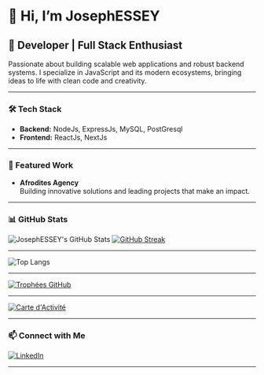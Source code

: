 # 👋 Hi, I’m JosephESSEY

## 🚀 Developer | Full Stack Enthusiast

Passionate about building scalable web applications and robust backend systems. I specialize in JavaScript and its modern ecosystems, bringing ideas to life with clean code and creativity. 

---

### 🛠️ Tech Stack

- **Backend:** NodeJs, ExpressJs, MySQL, PostGresql
- **Frontend:** ReactJs, NextJs

---

### 🌟 Featured Work

- **Afrodites Agency**  
  Building innovative solutions and leading projects that make an impact.

---

### 📊 GitHub Stats

![JosephESSEY's GitHub Stats](https://github-readme-stats.vercel.app/api?username=JosephESSEY&show_icons=true&theme=radical)
[![GitHub Streak](https://streak-stats.demolab.com?user=JosephESSEY&theme=radical&hide_border=true)](https://git.io/streak-stats)

---

![Top Langs](https://github-readme-stats.vercel.app/api/top-langs/?username=JosephESSEY&layout=compact&theme=radical)

---

[![Trophées GitHub](https://github-profile-trophy.vercel.app/?username=JosephESSEY&theme=radical&row=2&column=3)](https://github.com/ryo-ma/github-profile-trophy)

---

[![Carte d'Activité](https://github-readme-activity-graph.vercel.app/graph?username=JosephESSEY&theme=radical&area=true)](https://github.com/ashutosh00710/github-readme-activity-graph)


---

### 📫 Connect with Me

[![LinkedIn](https://img.shields.io/badge/LinkedIn-JosephESSEY-blue?style=for-the-badge&logo=linkedin)](https://www.linkedin.com/in/JosephESSEY)

---

<!--
**JosephESSEY/JosephESSEY** is a ✨ special ✨ repository because its README.md (this file) appears on your GitHub profile.
-->
